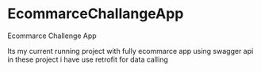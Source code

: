 # EcommarceChallangeApp
Ecommarce Challenge App

Its my current running project with fully ecommarce app using swagger api 
in these project i have use retrofit for data calling
